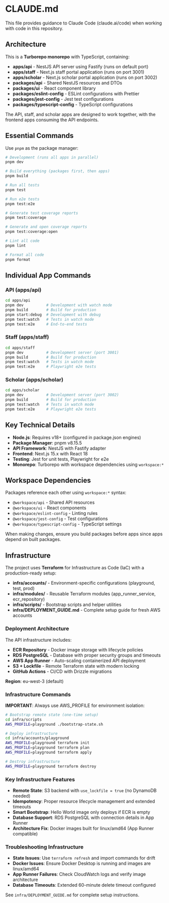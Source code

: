 # CLAUDE.md

This file provides guidance to Claude Code (claude.ai/code) when working with code in this repository.

## Architecture

This is a **Turborepo monorepo** with TypeScript, containing:

- **apps/api** - NestJS API server using Fastify (runs on default port)
- **apps/staff** - Next.js staff portal application (runs on port 3001)
- **apps/scholar** - Next.js scholar portal application (runs on port 3002)
- **packages/api** - Shared NestJS resources and DTOs
- **packages/ui** - React component library
- **packages/eslint-config** - ESLint configurations with Prettier
- **packages/jest-config** - Jest test configurations
- **packages/typescript-config** - TypeScript configurations

The API, staff, and scholar apps are designed to work together, with the frontend apps consuming the API endpoints.

## Essential Commands

Use `pnpm` as the package manager:

```bash
# Development (runs all apps in parallel)
pnpm dev

# Build everything (packages first, then apps)
pnpm build

# Run all tests
pnpm test

# Run e2e tests
pnpm test:e2e

# Generate test coverage reports
pnpm test:coverage

# Generate and open coverage reports
pnpm test:coverage:open

# Lint all code
pnpm lint

# Format all code
pnpm format
```

## Individual App Commands

### API (apps/api)

```bash
cd apps/api
pnpm dev          # Development with watch mode
pnpm build        # Build for production
pnpm start:debug  # Development with debug
pnpm test:watch   # Tests in watch mode
pnpm test:e2e     # End-to-end tests
```

### Staff (apps/staff)

```bash
cd apps/staff
pnpm dev          # Development server (port 3001)
pnpm build        # Build for production
pnpm test:watch   # Tests in watch mode
pnpm test:e2e     # Playwright e2e tests
```

### Scholar (apps/scholar)

```bash
cd apps/scholar
pnpm dev          # Development server (port 3002)
pnpm build        # Build for production
pnpm test:watch   # Tests in watch mode
pnpm test:e2e     # Playwright e2e tests
```

## Key Technical Details

- **Node.js**: Requires v18+ (configured in package.json engines)
- **Package Manager**: pnpm v8.15.5
- **API Framework**: NestJS with Fastify adapter
- **Frontend**: Next.js 15.x with React 18
- **Testing**: Jest for unit tests, Playwright for e2e
- **Monorepo**: Turborepo with workspace dependencies using `workspace:*`

## Workspace Dependencies

Packages reference each other using `workspace:*` syntax:

- `@workspace/api` - Shared API resources
- `@workspace/ui` - React components
- `@workspace/eslint-config` - Linting rules
- `@workspace/jest-config` - Test configurations
- `@workspace/typescript-config` - TypeScript settings

When making changes, ensure you build packages before apps since apps depend on built packages.

## Infrastructure

The project uses **Terraform** for Infrastructure as Code (IaC) with a production-ready setup:

- **infra/accounts/** - Environment-specific configurations (playground, test, prod)
- **infra/modules/** - Reusable Terraform modules (app_runner_service, ecr_repository)
- **infra/scripts/** - Bootstrap scripts and helper utilities
- **infra/DEPLOYMENT_GUIDE.md** - Complete setup guide for fresh AWS accounts

### Deployment Architecture

The API infrastructure includes:
- **ECR Repository** - Docker image storage with lifecycle policies
- **RDS PostgreSQL** - Database with proper security groups and timeouts
- **AWS App Runner** - Auto-scaling containerized API deployment
- **S3 + Lockfile** - Remote Terraform state with modern locking
- **GitHub Actions** - CI/CD with Drizzle migrations

**Region**: eu-west-3 (default)

### Infrastructure Commands

**IMPORTANT**: Always use AWS_PROFILE for environment isolation:

```bash
# Bootstrap remote state (one-time setup)
cd infra/scripts
AWS_PROFILE=playground ./bootstrap-state.sh

# Deploy infrastructure
cd infra/accounts/playground
AWS_PROFILE=playground terraform init
AWS_PROFILE=playground terraform plan
AWS_PROFILE=playground terraform apply

# Destroy infrastructure
AWS_PROFILE=playground terraform destroy
```

### Key Infrastructure Features

- **Remote State**: S3 backend with `use_lockfile = true` (no DynamoDB needed)
- **Idempotency**: Proper resource lifecycle management and extended timeouts
- **Smart Bootstrap**: Hello World image only deploys if ECR is empty
- **Database Support**: RDS PostgreSQL with connection details in App Runner
- **Architecture Fix**: Docker images built for linux/amd64 (App Runner compatible)

### Troubleshooting Infrastructure

- **State Issues**: Use `terraform refresh` and import commands for drift
- **Docker Issues**: Ensure Docker Desktop is running and images are linux/amd64
- **App Runner Failures**: Check CloudWatch logs and verify image architecture
- **Database Timeouts**: Extended 60-minute delete timeout configured

See `infra/DEPLOYMENT_GUIDE.md` for complete setup instructions.
